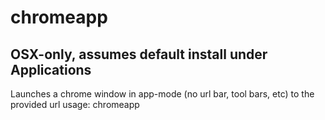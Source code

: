 # chromeapp

## OSX-only, assumes default install under Applications

Launches a chrome window in app-mode (no url bar, tool bars, etc) to the provided url
usage: chromeapp <url>
